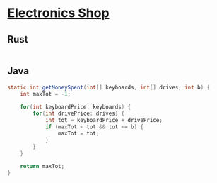 # [Electronics Shop](https://www.hackerrank.com/challenges/electronics-shop/problem)

## Rust

```rust
```

## Java

```java
static int getMoneySpent(int[] keyboards, int[] drives, int b) {
    int maxTot = -1;
    
    for(int keyboardPrice: keyboards) {
        for(int drivePrice: drives) {
            int tot = keyboardPrice + drivePrice;
            if (maxTot < tot && tot <= b) {
                maxTot = tot;
            }
        }
    }
    
    return maxTot;
}
```
